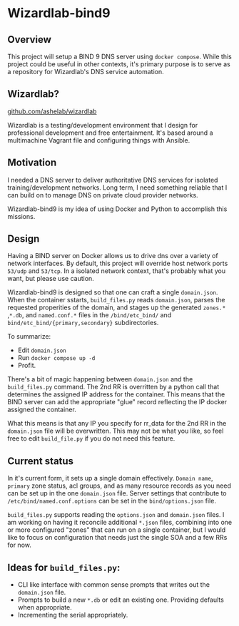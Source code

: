 # Wizardlab-bind9

## Overview
This project will setup a BIND 9 DNS server using `docker compose`.
While this project could be useful in other contexts, it's primary
purpose is to serve as a repository for Wizardlab's DNS service automation.

## Wizardlab?
[github.com/ashelab/wizardlab](https://github.com/ashemath/wizardlab)

Wizardlab is a testing/development environment that I design for
professional development and free entertainment. It's based around a
multimachine Vagrant file and configuring things with Ansible.

## Motivation
I needed a DNS server to deliver authoritative DNS services for
isolated training/development networks. Long term, I need something reliable
that I can build on to manage DNS on private cloud provider networks.

Wizardlab-bind9 is my idea of using Docker and Python to accomplish this
missions.

## Design
Having a BIND server on Docker allows us to drive dns over a variety of network interfaces.
By default, this project will override host network ports `53/udp` and `53/tcp`.
In a isolated network context, that's probably what you want, but please use
caution. 

Wizardlab-bind9 is designed so that one can craft a single `domain.json`.
When the container sstarts, `build_files.py` reads `domain.json`, parses the
requested properities of the domain, and stages up the generated `zones.*`
,`*.db`, and `named.conf.*` files in the `/bind/etc_bind/` and 
`bind/etc_bind/{primary,secondary}` subdirectories.

To summarize:

- Edit `domain.json`
- Run `docker compose up -d`
- Profit.

There's a bit of magic happening between `domain.json` and the 
`build_files.py` command. The 2nd RR is overritten by a python
call that determines the assigned IP address for the container.
This means that the BIND server can add the appropriate "glue"
record reflecting the IP docker assigned the container.

What this means is that any IP you specify for rr_data for the 2nd
RR in the `domain.json` file will be overwritten. This may not be
what you like, so feel free to edit `build_file.py` if you do not
need this feature.

## Current status 
In it's current form, it sets up a single domain effectively.
`Domain name`, `primary` zone status, acl groups, and as many resource records
as you need can be set up in the one `domain.json` file.
Server settings that contribute to `/etc/bind/named.conf.options` can be set in
the `bind/options.json` file.

`build_files.py` supports reading the `options.json` and `domain.json` files.
I am working on having it reconcile additional `*.json` files, combining into
one or more configured "zones" that can run on a single container, but I 
would like to focus on configuration that needs just the single SOA and a few
RRs for now.

## Ideas for `build_files.py`:
- CLI like interface with common sense prompts that writes out the
  `domain.json` file.
- Prompts to build a new `*.db` or edit an existing one. Providing defaults when
appropriate.
- Incrementing the serial
appropriately.

